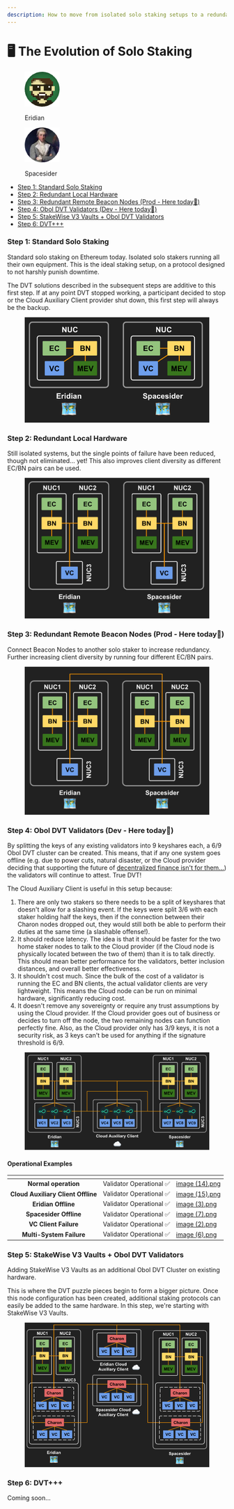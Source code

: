 ```yaml
---
description: How to move from isolated solo staking setups to a redundant DVT system.
---
```


# 🖥 The Evolution of Solo Staking

<div>

<figure><img src="https://raw.githubusercontent.com/DVStakers/docs/main/.gitbook/assets/Eridian.png" alt=""><figcaption><p>Eridian</p></figcaption></figure>

 

<figure><img src=".gitbook/assets/Spacesider.png" alt=""><figcaption><p>Spacesider</p></figcaption></figure>

</div>

* [Step 1: Standard Solo Staking](the-evolution-of-solo-staking.md#step-1-standard-solo-staking)
* [Step 2: Redundant Local Hardware](the-evolution-of-solo-staking.md#step-2-redundant-local-hardware)
* [Step 3: Redundant Remote Beacon Nodes (Prod - Here today📍)](the-evolution-of-solo-staking.md#step-3-redundant-remote-beacon-nodes-prod-here-today)
* [Step 4: Obol DVT Validators (Dev - Here today📍)](the-evolution-of-solo-staking.md#step-4-obol-dvt-validators-dev-here-today)
* [Step 5: StakeWise V3 Vaults + Obol DVT Validators](the-evolution-of-solo-staking.md#step-5-stakewise-v3-vaults-+-obol-dvt-validators)
* [Step 6: DVT+++](the-evolution-of-solo-staking.md#step-6-dvt+++)

### Step 1: Standard Solo Staking

Standard solo staking on Ethereum today. Isolated solo stakers running all their own equipment. This is the ideal staking setup, on a protocol designed to not harshly punish downtime.&#x20;

The DVT solutions described in the subsequent steps are additive to this first step. If at any point DVT stopped working, a participant decided to stop or the Cloud Auxiliary Client provider shut down, this first step will always be the backup.

<figure><img src=".gitbook/assets/image (2) (4).png" alt=""><figcaption></figcaption></figure>

### Step 2: Redundant Local Hardware

Still isolated systems, but the single points of failure have been reduced, though not eliminated... yet! This also improves client diversity as different EC/BN pairs can be used.

<figure><img src=".gitbook/assets/image (3) (1) (1).png" alt=""><figcaption></figcaption></figure>

### Step 3: Redundant Remote Beacon Nodes (Prod - Here today📍)

Connect Beacon Nodes to another solo staker to increase redundancy. Further increasing client diversity by running four different EC/BN pairs.

<figure><img src=".gitbook/assets/image (1) (2).png" alt=""><figcaption></figcaption></figure>

### Step 4: Obol DVT Validators (Dev - Here today📍)

By splitting the keys of any existing validators into 9 keyshares each, a 6/9 Obol DVT cluster can be created. This means, that if any one system goes offline (e.g. due to power cuts, natural disaster, or the Cloud provider deciding that supporting the future of [decentralized finance isn't for them...](https://www.coindesk.com/business/2022/08/26/ethereum-could-get-kicked-off-cloud-host-that-powers-10-of-crypto-network/)) the validators will continue to attest. True DVT!

The Cloud Auxiliary Client is useful in this setup because:

1. There are only two stakers so there needs to be a split of keyshares that doesn't allow for a slashing event. If the keys were split 3/6 with each staker holding half the keys, then if the connection between their Charon nodes dropped out, they would still both be able to perform their duties at the same time (a slashable offense!).
2. It should reduce latency. The idea is that it should be faster for the two home staker nodes to talk to the Cloud provider (if the Cloud node is physically located between the two of them) than it is to talk directly. This should mean better performance for the validators, better inclusion distances, and overall better effectiveness.
3. It shouldn't cost much. Since the bulk of the cost of a validator is running the EC and BN clients, the actual validator clients are very lightweight. This means the Cloud node can be run on minimal hardware, significantly reducing cost.
4. It doesn't remove any sovereignty or require any trust assumptions by using the Cloud provider. If the Cloud provider goes out of business or decides to turn off the node, the two remaining nodes can function perfectly fine. Also, as the Cloud provider only has 3/9 keys, it is not a security risk, as 3 keys can't be used for anything if the signature threshold is 6/9.

<figure><img src=".gitbook/assets/image (13).png" alt=""><figcaption></figcaption></figure>

#### Operational Examples&#x20;

<table data-card-size="large" data-column-title-hidden data-view="cards"><thead><tr><th align="center"></th><th align="center"></th><th data-hidden data-card-cover data-type="files"></th></tr></thead><tbody><tr><td align="center"><strong>Normal operation</strong></td><td align="center">Validator Operational ✅</td><td><a href=".gitbook/assets/image (14).png">image (14).png</a></td></tr><tr><td align="center"><strong>Cloud Auxiliary Client Offline</strong></td><td align="center">Validator Operational ✅</td><td><a href=".gitbook/assets/image (15).png">image (15).png</a></td></tr><tr><td align="center"><strong>Eridian</strong> <strong>Offline</strong></td><td align="center">Validator Operational ✅</td><td><a href=".gitbook/assets/image (3).png">image (3).png</a></td></tr><tr><td align="center"><strong>Spacesider</strong> <strong>Offline</strong></td><td align="center">Validator Operational ✅</td><td><a href=".gitbook/assets/image (7).png">image (7).png</a></td></tr><tr><td align="center"><strong>VC Client Failure</strong></td><td align="center">Validator Operational ✅</td><td><a href=".gitbook/assets/image (2).png">image (2).png</a></td></tr><tr><td align="center"><strong>Multi-System Failure</strong></td><td align="center">Validator Operational ✅</td><td><a href=".gitbook/assets/image (6).png">image (6).png</a></td></tr></tbody></table>

### Step 5: StakeWise V3 Vaults + Obol DVT Validators

Adding StakeWise V3 Vaults as an additional Obol DVT Cluster on existing hardware.

This is where the DVT puzzle pieces begin to form a bigger picture. Once this node configuration has been created, additional staking protocols can easily be added to the same hardware. In this step, we're starting with StakeWise V3 Vaults.

<figure><img src=".gitbook/assets/image (9).png" alt=""><figcaption></figcaption></figure>

### Step 6: DVT+++

Coming soon...

